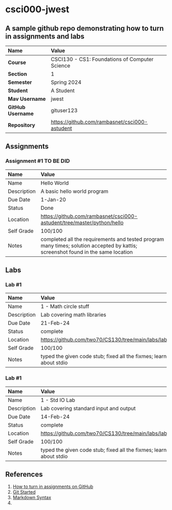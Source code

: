 # csci000-jwest

## A sample github repo demonstrating how to turn in assignments and labs

| Name | Value |
|:---|:---|
| **Course** | CSCI130 - CS1: Foundations of Computer Science |
| **Section** | 1 |
| **Semester** | Spring 2024 |
| **Student** | A Student |
| **Mav Username**            | jwest |
| **GitHub Username**         | gituser123 |
| **Repository**          | https://github.com/rambasnet/csci000-astudent |

## Assignments

### Assignment #1 TO BE DID

| Name | Value |
| :--- | :--- |
| Name | Hello World |
| Description | A basic hello world program |
| Due Date | 1-Jan-20 |
| Status | Done |
| Location | https://github.com/rambasnet/csci000-astudent/tree/master/python/hello |
| Self Grade | 100/100 |
| Notes | completed all the requirements and tested program many times; solution accepted by kattis; screenshot found in the same location |



## Labs

### Lab #1

| Name | Value |
| :--- | :--- |
| Name | 1 - Math circle stuff |
| Description | Lab covering math libraries |
| Due Date | 21-Feb-24 |
| Status | complete |
| Location | https://github.com/two70/CS130/tree/main/labs/labs2 |
| Self Grade | 100/100 |
| Notes | typed the given code stub; fixed all the fixmes; learned about stdio |

### Lab #1

| Name | Value |
| :--- | :--- |
| Name | 1 - Std IO Lab |
| Description | Lab covering standard input and output |
| Due Date | 14-Feb-24 |
| Status | complete |
| Location | https://github.com/two70/CS130/tree/main/labs/labs1 |
| Self Grade | 100/100 |
| Notes | typed the given code stub; fixed all the fixmes; learned about stdio |


## References

1. [How to turn in assignments on GitHub](https://docs.google.com/document/d/16mixtVA-dePbWidBzI3JXNW4kFhRyT7XsJgL6GtGvGA/edit?usp=sharing)
2. [Git Started](https://docs.google.com/document/d/1M0YeBfFPy5YPpfX7312R9-IldjagimvEma_YhgeLPcw/edit#heading=h.ssqvh5gmotj4)
3. [Markdown Syntax](https://github.com/adam-p/markdown-here/wiki/Markdown-Cheatsheet)
4.